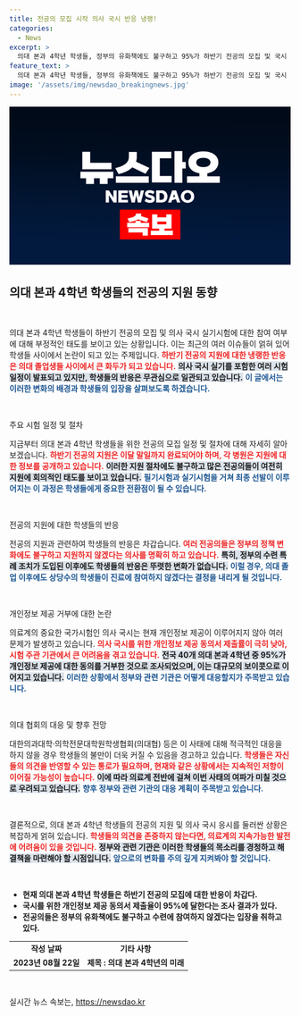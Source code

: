 ```yaml
---
title: 전공의 모집 시작 의사 국시 반응 냉랭!
categories:
  - News
excerpt: >
  의대 본과 4학년 학생들, 정부의 유화책에도 불구하고 95%가 하반기 전공의 모집 및 국시 보이콧 의사를 고수! 수련 포기와 개인정보 제공 거부로 일어난 새로운 의료계 파장, 그 배경은? 클릭해서 확인하세요!
feature_text: >
  의대 본과 4학년 학생들, 정부의 유화책에도 불구하고 95%가 하반기 전공의 모집 및 국시 보이콧 의사를 고수! 수련 포기와 개인정보 제공 거부로 일어난 새로운 의료계 파장, 그 배경은? 클릭해서 확인하세요!
image: '/assets/img/newsdao_breakingnews.jpg'
---
```


<p><img src="/assets/img/newsdao_breakingnews.jpg" alt="flaretime 속보" /></p>

<h2 data-ke-size="size26">의대 본과 4학년 학생들의 전공의 지원 동향</h2>

<p data-ke-size="size16">&nbsp;</p>

<p>의대 본과 4학년 학생들이 하반기 전공의 모집 및 의사 국시 실기시험에 대한 참여 여부에 대해 부정적인 태도를 보이고 있는 상황입니다. 이는 최근의 여러 이슈들이 얽혀 있어 학생들 사이에서 논란이 되고 있는 주제입니다. <b><span style="color: #ee2323;">하반기 전공의 지원에 대한 냉랭한 반응은 의대 졸업생들 사이에서 큰 화두가 되고 있습니다.</span></b> <b><span style="background-color: #21538527;">의사 국시 실기를 포함한 여러 시험 일정이 발표되고 있지만, 학생들의 반응은 무관심으로 일관되고 있습니다.</span></b> <b><span style="color: #1a5490;">이 글에서는 이러한 변화의 배경과 학생들의 입장을 살펴보도록 하겠습니다.</span></b></p>

<p data-ke-size="size16">&nbsp;</p>

<p>주요 시험 일정 및 절차</p>

<p>지금부터 의대 본과 4학년 학생들을 위한 전공의 모집 일정 및 절차에 대해 자세히 알아보겠습니다. <b><span style="color: #ee2323;">하반기 전공의 지원은 이달 말일까지 완료되어야 하며, 각 병원은 지원에 대한 정보를 공개하고 있습니다.</span></b> <b><span style="background-color: #21538527;">이러한 지원 절차에도 불구하고 많은 전공의들이 여전히 지원에 회의적인 태도를 보이고 있습니다.</span></b> <b><span style="color: #1a5490;">필기시험과 실기시험을 거쳐 최종 선발이 이루어지는 이 과정은 학생들에게 중요한 전환점이 될 수 있습니다.</span></b></p>

<p data-ke-size="size16">&nbsp;</p>

<p>전공의 지원에 대한 학생들의 반응</p>

<p>전공의 지원과 관련하여 학생들의 반응은 차갑습니다. <b><span style="color: #ee2323;">여러 전공의들은 정부의 정책 변화에도 불구하고 지원하지 않겠다는 의사를 명확히 하고 있습니다.</span></b> <b><span style="background-color: #21538527;">특히, 정부의 수련 특례 조치가 도입된 이후에도 학생들의 반응은 뚜렷한 변화가 없습니다.</span></b> <b><span style="color: #1a5490;">이럴 경우, 의대 졸업 이후에도 상당수의 학생들이 진료에 참여하지 않겠다는 결정을 내리게 될 것입니다.</span></b></p>

<p data-ke-size="size16">&nbsp;</p>

<p>개인정보 제공 거부에 대한 논란</p>

<p>의료계의 중요한 국가시험인 의사 국시는 현재 개인정보 제공이 이루어지지 않아 여러 문제가 발생하고 있습니다. <b><span style="color: #ee2323;">의사 국시를 위한 개인정보 제공 동의서 제출률이 극히 낮아, 시험 주관 기관에서 큰 어려움을 겪고 있습니다.</span></b> <b><span style="background-color: #21538527;">전국 40개 의대 본과 4학년 중 95%가 개인정보 제공에 대한 동의를 거부한 것으로 조사되었으며, 이는 대규모의 보이콧으로 이어지고 있습니다.</span></b> <b><span style="color: #1a5490;">이러한 상황에서 정부와 관련 기관은 어떻게 대응할지가 주목받고 있습니다.</span></b></p>

<p data-ke-size="size16">&nbsp;</p>

<p>의대 협회의 대응 및 향후 전망</p>

<p>대한의과대학·의학전문대학원학생협회(의대협) 등은 이 사태에 대해 적극적인 대응을 하지 않을 경우 학생들의 불만이 더욱 커질 수 있음을 경고하고 있습니다. <b><span style="color: #ee2323;">학생들은 자신들의 의견을 반영할 수 있는 통로가 필요하며, 현재와 같은 상황에서는 지속적인 저항이 이어질 가능성이 높습니다.</span></b> <b><span style="background-color: #21538527;">이에 따라 의료계 전반에 걸쳐 이번 사태의 여파가 미칠 것으로 우려되고 있습니다.</span></b> <b><span style="color: #1a5490;">향후 정부와 관련 기관의 대응 계획이 주목받고 있습니다.</span></b></p>

<p data-ke-size="size16">&nbsp;</p>

<p>결론적으로, 의대 본과 4학년 학생들의 전공의 지원 및 의사 국시 응시를 둘러싼 상황은 복잡하게 얽혀 있습니다. <b><span style="color: #ee2323;">학생들의 의견을 존중하지 않는다면, 의료계의 지속가능한 발전에 어려움이 있을 것입니다.</span></b> <b><span style="background-color: #21538527;">정부와 관련 기관은 이러한 학생들의 목소리를 경청하고 해결책을 마련해야 할 시점입니다.</span></b> <b><span style="color: #1a5490;">앞으로의 변화를 주의 깊게 지켜봐야 할 것입니다.</span></b></p>

<p data-ke-size="size16">&nbsp;</p>

<ul>
    <li><b>현재 의대 본과 4학년 학생들은 하반기 전공의 모집에 대한 반응이 차갑다.</b></li>
    <li><b>국시를 위한 개인정보 제공 동의서 제출율이 95%에 달한다는 조사 결과가 있다.</b></li>
    <li><b>전공의들은 정부의 유화책에도 불구하고 수련에 참여하지 않겠다는 입장을 취하고 있다.</b></li>
</ul>

<table>
    <tr>
        <td style="text-align: center; height: 17px;"><b>작성 날짜</b></td>
        <td style="text-align: center; height: 17px;"><b>기타 사항</b></td>
    </tr>
    <tr>
        <td style="text-align: center; height: 17px;"><b>2023년 08월 22일</b></td>
        <td style="text-align: center; height: 17px;"><b>제목 : 의대 본과 4학년의 미래</b></td>
    </tr>
</table> 

<p data-ke-size="size16">&nbsp;</p>
실시간 뉴스 속보는, <a href="https://newsdao.kr" rel="dofollow">https://newsdao.kr</a>


